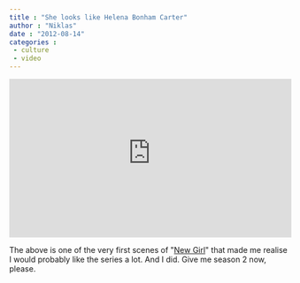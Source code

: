 ```yaml
---
title : "She looks like Helena Bonham Carter"
author : "Niklas"
date : "2012-08-14"
categories : 
 - culture
 - video
---
```


<iframe width="510" height="287" src="https://www.youtube-nocookie.com/embed/74E1RBYcnSo?rel=0" frameborder="0" allowfullscreen></iframe>

The above is one of the very first scenes of "[New Girl](http://en.wikipedia.org/wiki/New_Girl_%28TV_series%29)" that made me realise I would probably like the series a lot. And I did. Give me season 2 now, please.
